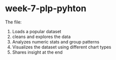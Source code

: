 # week-7-plp-pyhton
The file: 
   1. Loads a popular dataset
   2. cleans and explores the data
   3. Analyzes numeric stats and group patterns
   4. Visualizes the dataset using different chart types
   5. Shares insight at the end
